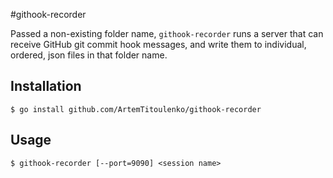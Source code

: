 #githook-recorder

Passed a non-existing folder name, `githook-recorder` runs a server that can receive GitHub
git commit hook messages, and write them to individual, ordered, json files in
that folder name.

## Installation

    $ go install github.com/ArtemTitoulenko/githook-recorder

## Usage

    $ githook-recorder [--port=9090] <session name>


